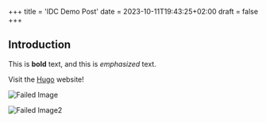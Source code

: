 +++
title = 'IDC Demo Post'
date = 2023-10-11T19:43:25+02:00
draft = false
+++

## Introduction

This is **bold** text, and this is *emphasized* text.

Visit the [Hugo](https://gohugo.io) website!

![Failed Image](/images/my_post_folder/my_image.png)



![Failed Image2](/images/my_post_folder/my_image.png)